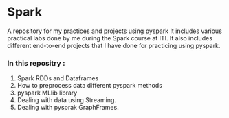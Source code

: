 # Spark
A repository for my practices and projects using pyspark It includes various practical labs done by me during the Spark course at ITI. It also includes different end-to-end projects that I have done for practicing using pyspark.

### In this repositry :
1. Spark RDDs and Dataframes
2. How to preprocess data different pyspark methods
3. pyspark MLlib library
4. Dealing with data using Streaming.
5. Dealing with pysprak GraphFrames.
